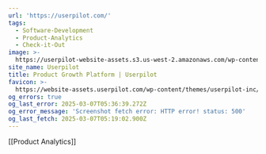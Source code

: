 ```yaml
---
url: 'https://userpilot.com/'
tags:
  - Software-Development
  - Product-Analytics
  - Check-it-Out
image: >-
  https://userpilot-website-assets.s3.us-west-2.amazonaws.com/wp-content/uploads/2023/06/12134316/Userpilot-Product-Growth-Unlocked.png
site_name: Userpilot
title: Product Growth Platform | Userpilot
favicon: >-
  https://website-assets.userpilot.com/wp-content/themes/userpilot-inc/favicon/favicon-32x32.png
og_errors: true
og_last_error: 2025-03-07T05:36:39.272Z
og_error_message: 'Screenshot fetch error: HTTP error! status: 500'
og_last_fetch: 2025-03-07T05:19:02.900Z
---
```

[[Product Analytics]]
